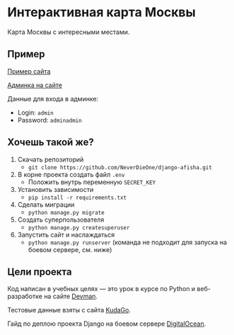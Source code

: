 # Интерактивная карта Москвы

Карта Москвы с интересными местами.


## Пример
[Пример сайта](http://neverdieone.pythonanywhere.com/map)

[Админка на сайте](http://neverdieone.pythonanywhere.com/admin)

Данные для входа в админке:
* Login: `admin`
* Password: `adminadmin`

## Хочешь такой же?

1. Скачать репозиторий
    * `git clone https://github.com/NeverDieOne/django-afisha.git`
2. В корне проекта создать файл `.env`
    * Положить внутрь переменную `SECRET_KEY`
3. Установить зависимости
    * `pip install -r requirements.txt`
4. Сделать миграции
    * `python manage.py migrate`
5. Создать суперпользователя
    * `python manage.py createsuperuser`
6. Запустить сайт и наслаждаться
    * `python manage.py runserver` (команда не подходит для запуска на боевом сервере, см. ниже)
    
## Цели проекта

Код написан в учебных целях — это урок в курсе по Python и веб-разработке на сайте [Devman](https://dvmn.org).

Тестовые данные взяты с сайта [KudaGo](https://kudago.com).


Гайд по деплою проекта Django на боевом сервере [DigitalOcean](https://www.digitalocean.com/community/tutorials/how-to-set-up-django-with-postgres-nginx-and-gunicorn-on-ubuntu-18-04).